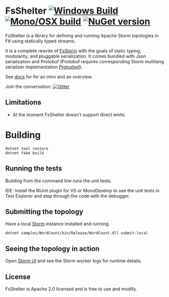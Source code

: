 FsShelter [![Windows Build](https://ci.appveyor.com/api/projects/status/c0oom3oyr8qnrsc8?svg=true)](https://ci.appveyor.com/project/et1975/fsshelter) [![Mono/OSX build](https://travis-ci.org/FsStorm/FsShelter.svg?branch=master)](https://travis-ci.org/FsStorm/FsShelter) [![NuGet version](https://badge.fury.io/nu/fsshelter.svg)](https://badge.fury.io/nu/fsshelter)
=======

FsShelter is a library for defining and running Apache Storm topologies in F# using statically typed streams.

It is a complete rewrite of [FsStorm](https://github.com/FsStorm) with the goals of static typing, modularity, and pluggable serialization.
It comes bundled with Json serialization and Protobuf (Protobuf requires corresponding Storm multilang serializer implementation  [Protoshell](https://github.com/FsStorm/protoshell)). 

See [docs][docs] for for an intro and an overview.

Join the conversation: [![Gitter](https://badges.gitter.im/Join%20Chat.svg)](https://gitter.im/FsStorm/FsShelter)

## Limitations
* At the moment FsShelter doesn't support direct emits.

# Building
```
dotnet tool restore
dotnet fake build 
```

## Running the tests
Building from the command line runs the unit tests.

IDE: Install the NUnit plugin for VS or MonoDevelop to see the unit tests in Test Explorer and step through the code with the debugger.

## Submitting the topology
Have a local [Storm](https://storm.apache.org/releases.html) instance installed and running.
```
dotnet samples/WordCount/bin/Release/WordCount.dll submit-local
```

## Seeing the topology in action
Open [Storm UI](http://localhost:8080/) and see the Storm worker logs for runtime details.

## License
FsShelter is Apache 2.0 licensed and is free to use and modify.

[docs]:https://FsStorm.github.io/FsShelter/
